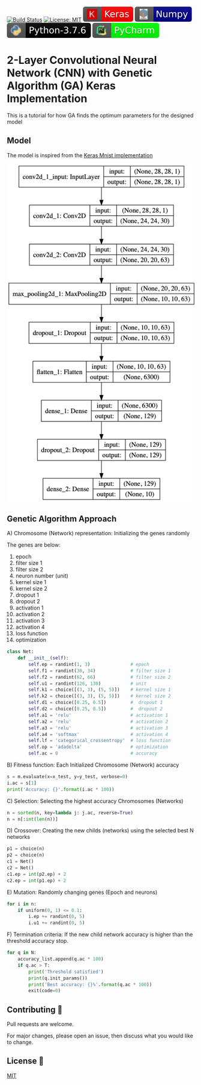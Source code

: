 [![Build Status](https://travis-ci.org/AhmetTavli/CNN-with-GA-Keras.svg?branch=master)](https://travis-ci.org/AhmetTavli/CNN-with-GA-Keras)
[![License: MIT](https://img.shields.io/badge/License-MIT-yellow.svg)](https://opensource.org/licenses/MIT)
[![Keras](https://github.com/AhmetTavli/CNN-with-GA-Keras/blob/master/logos/keras.svg)](https://keras.io/)
[![Numpy](https://github.com/AhmetTavli/CNN-with-GA-Keras/blob/master/logos/numpy.svg)](https://numpy.org/)
[![Python](https://github.com/AhmetTavli/CNN-with-GA-Keras/blob/master/logos/python.svg)](https://www.python.org/)
[![PyCharm](https://github.com/AhmetTavli/CNN-with-GA-Keras/blob/master/logos/pycharm.svg)](https://www.jetbrains.com/pycharm/)


# 2-Layer Convolutional Neural Network (CNN) with Genetic Algorithm (GA) Keras Implementation

This is a tutorial for how GA finds the optimum parameters for the designed model

## Model

The model is inspired from the [Keras Mnist implementation](https://github.com/keras-team/keras/blob/master/examples/mnist_cnn.py)

![The suggested parameters](model_plot.png)

## Genetic Algorithm Approach

A) Chromosome (Network) representation: Initializing the genes randomly

The genes are below:

1. epoch
2. filter size 1
3. filter size 2
4. neuron number (unit)
5. kernel size 1
6. kernel size 2
7. dropout 1
8. dropout 2
9. activation 1
10. activation 2
11. activation 3
12. activation 4
13. loss function
14. optimization


```python
class Net:
    def __init__(self):
        self.ep = randint(1, 3)               # epoch
        self.f1 = randint(30, 34)             # filter size 1
        self.f2 = randint(62, 66)             # filter size 2
        self.u1 = randint(126, 130)           # unit
        self.k1 = choice([(3, 3), (5, 5)])    # kernel size 1
        self.k2 = choice([(3, 3), (5, 5)])    # kernel size 2
        self.d1 = choice([0.25, 0.5])         #  dropout 1
        self.d2 = choice([0.25, 0.5])         #  dropout 2
        self.a1 = 'relu'                      # activation 1
        self.a2 = 'relu'                      # activation 2
        self.a3 = 'relu'                      # activation 3
        self.a4 = 'softmax'                   # activation 4
        self.lf = 'categorical_crossentropy'  # loss function
        self.op = 'adadelta'                  # optimization
        self.ac = 0                           # accuracy
```

B) Fitness function: Each Initialized Chromosome (Network) accuracy

```python
s = m.evaluate(x=x_test, y=y_test, verbose=0)
i.ac = s[1]
print('Accuracy: {}'.format(i.ac * 100))
```

C) Selection: Selecting the highest accuracy Chromosomes (Networks)

```python
n = sorted(n, key=lambda j: j.ac, reverse=True)
n = n[:int(len(n))]
```

D) Crossover: Creating the new childs (networks) using the selected best N networks

```python
p1 = choice(n)
p2 = choice(n)
c1 = Net()
c2 = Net()
c1.ep = int(p2.ep) + 2
c2.ep = int(p1.ep) + 2
```

E) Mutation: Randomly changing genes (Epoch and neurons)

```python
for i in n:
    if uniform(0, 1) <= 0.1:
        i.ep += randint(0, 5)
        i.u1 += randint(0, 5)
```

F) Termination criteria: If the new child network accuracy is higher than the threshold accuracy stop.

```python
for q in N:
    accuracy_list.append(q.ac * 100)
    if q.ac > T:
        print('Threshold satisfied')
        print(q.init_params())
        print('Best accuracy: {}%'.format(q.ac * 100))
        exit(code=0)
```

## Contributing :thought_balloon:
Pull requests are welcome.

For major changes, please open an issue, then discuss what you would like to change.

 ## License :scroll:
[MIT](https://opensource.org/licenses/MIT)
